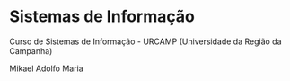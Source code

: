 # Sistemas de Informação

Curso de Sistemas de Informação - URCAMP (Universidade da Região da Campanha)

Mikael Adolfo Maria
